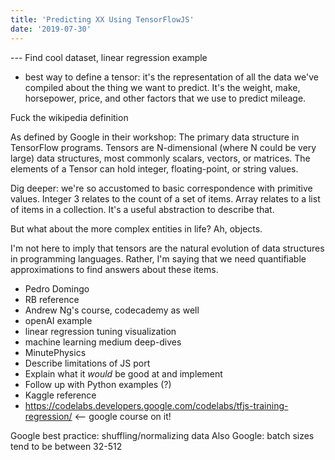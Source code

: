 ```yaml
---
title: 'Predicting XX Using TensorFlowJS'
date: '2019-07-30'
---
```


--- Find cool dataset, linear regression example

- best way to define a tensor: it's the representation of all the data we've compiled about the thing we want to predict. It's the weight, make, horsepower, price, and other factors that we use to predict mileage.

Fuck the wikipedia definition

As defined by Google in their workshop: The primary data structure in TensorFlow programs. Tensors are N-dimensional (where N could be very large) data structures, most commonly scalars, vectors, or matrices. The elements of a Tensor can hold integer, floating-point, or string values.

Dig deeper: we're so accustomed to basic correspondence with primitive values. Integer 3 relates to the count of a set of items. Array relates to a list of items in a collection. It's a useful abstraction to describe that.

But what about the more complex entities in life? Ah, objects.

I'm not here to imply that tensors are the natural evolution of data structures in programming languages. Rather, I'm saying that we need quantifiable approximations to find answers about these items.

- Pedro Domingo
- RB reference
- Andrew Ng's course, codecademy as well
- openAI example
- linear regression tuning visualization
- machine learning medium deep-dives
- MinutePhysics
- Describe limitations of JS port
- Explain what it _would_ be good at and implement
- Follow up with Python examples (?)
- Kaggle reference
- https://codelabs.developers.google.com/codelabs/tfjs-training-regression/ <-- google course on it!

Google best practice: shuffling/normalizing data
Also Google: batch sizes tend to be between 32-512
